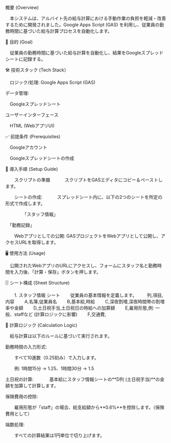 概要 (Overview)

　本システムは、アルバイト先の給与計算における手動作業の負担を軽減・改善するために開発されました。Google Apps Script (GAS) を利用し、従業員の勤務時間に基づいた給与計算プロセスを自動化します。

🎯 目的 (Goal)

　従業員の勤務時間に基づいた給与計算を自動化し、結果をGoogleスプレッドシートに記録する。

🛠 技術スタック (Tech Stack）

　ロジック/処理: Google Apps Script (GAS)

データ管理:

　Googleスプレッドシート

ユーザーインターフェース

　HTML (WebアプリUI)

✅ 前提条件 (Prerequisites)

　Googleアカウント

　Googleスプレッドシートの作成

🚀 導入手順 (Setup Guide)

　　スクリプトの準備
   　　　スクリプトをGASエディタにコピー＆ペーストします。

　　シートの作成:
   　　　スプレッドシート内に、以下の2つのシートを所定の形式で作成します。
      
　　　
　「スタッフ情報」

　「勤務記録」

　　Webアプリとしての公開: GASプロジェクトをWebアプリとして公開し、アクセスURLを取得します。

🖥 使用方法 (Usage)

　公開されたWebアプリのURLにアクセスし、フォームにスタッフ名と勤務時間を入力後、「計算・保存」ボタンを押します。

🗄 シート構成 (Sheet Structure)

　　1. スタッフ情報 シート
　　従業員の基本情報を定義します。
　　列,項目,内容
　　A,名簿,従業員名
　　B,基本給,時給
　　C,深夜割増,深夜時間帯の割増率や金額
　　D,土日祝手当,土日祝日の時給への加算額
　　E,雇用形態,例: 一般、staffなど (計算ロジックに影響)
　　F,交通費,

🔢 計算ロジック (Calculation Logic)

　給与計算は以下のルールに基づいて実行されます。

勤務時間の入力形式:

　　すべて10進数（0.25刻み）で入力します。

　　例: 1時間15分 → 1.25、1時間30分 → 1.5

土日祝の計算:
　
　　基本給にスタッフ情報シートの**D列 (土日祝手当)**の金額を加算して計算します。

保険費用の控除:

　　雇用形態が「staff」の場合、総支給額から**0.6%**を控除します。（保険費用として）

端数処理:

　　すべての計算結果は1円単位で切り上げます。
